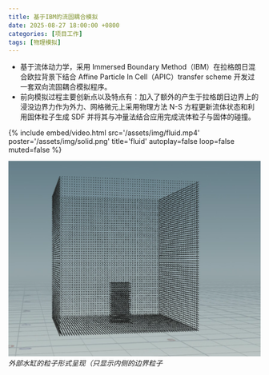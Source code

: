 ```yaml
---
title: 基于IBM的流固耦合模拟
date: 2025-08-27 18:00:00 +0800
categories: [项目工作]
tags: [物理模拟]
---
```


* 基于流体动力学，采用 Immersed Boundary Method（IBM）在拉格朗日混合欧拉背景下结合 Affine Particle In Cell（APIC）transfer scheme 开发过一套双向流固耦合模拟程序。
* 前向模拟过程主要创新点以及特点有：加入了额外的产生于拉格朗日边界上的浸没边界力作为外力、网格微元上采用物理方法 N-S 方程更新流体状态和利用固体粒子生成 SDF 并将其与冲量法结合应用完成流体粒子与固体的碰撞。

{%
    include embed/video.html
    src='/assets/img/fluid.mp4'
    poster='/assets/img/solid.png'
    title='fluid'
    autoplay=false
    loop=false
    muted=false
%}

![外部水缸的粒子形式呈现（只显示内侧的边界粒子）](/assets/img/solid2.png)
_外部水缸的粒子形式呈现（只显示内侧的边界粒子_